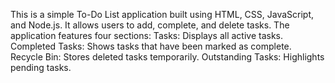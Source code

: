 This is a simple To-Do List application built using HTML, CSS, JavaScript, and Node.js. It allows users to add, complete, and delete tasks. The application features four sections:
Tasks: Displays all active tasks.
Completed Tasks: Shows tasks that have been marked as complete.
Recycle Bin: Stores deleted tasks temporarily.
Outstanding Tasks: Highlights pending tasks.

